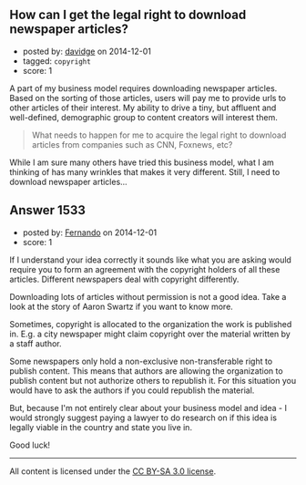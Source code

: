 ## How can I get the legal right to download newspaper articles?

- posted by: [davidge](https://stackexchange.com/users/5417773/davidge) on 2014-12-01
- tagged: `copyright`
- score: 1

A part of my business model requires downloading newspaper articles. Based on the sorting of those articles, users will pay me to provide urls to other articles of their interest. My ability to drive a tiny, but affluent and well-defined, demographic group to content creators will interest them.

>What needs to happen for me to acquire the legal right to download articles from companies such as CNN, Foxnews, etc?

While I am sure many others have tried this business model, what I am thinking of has many wrinkles that makes it very different. Still, I need to download newspaper articles...


## Answer 1533

- posted by: [Fernando](https://stackexchange.com/users/5092626/fernando) on 2014-12-01
- score: 1

If I understand your idea correctly it sounds like what you are asking would require you to form an agreement with the copyright holders of all these articles. Different newspapers deal with copyright differently.

Downloading lots of articles without permission is not a good idea. Take a look at the story of Aaron Swartz if you want to know more.

Sometimes, copyright is allocated to the organization the work is published in. E.g. a city newspaper might claim copyright over the material written by a staff author.

Some newspapers only hold a non-exclusive non-transferable right to publish content. This means that authors are allowing the organization to publish content but not authorize others to republish it. For this situation you would have to ask the authors if you could republish the material.

But, because I'm not entirely clear about your business model and idea - I would strongly suggest paying a lawyer to do research on if this idea is legally viable in the country and state you live in.

Good luck!



---

All content is licensed under the [CC BY-SA 3.0 license](https://creativecommons.org/licenses/by-sa/3.0/).
